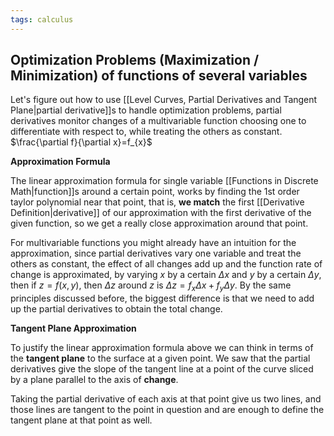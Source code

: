 ```yaml
---
tags: calculus
---
```

## Optimization Problems (Maximization / Minimization) of functions of several variables

Let's figure out how to use [[Level Curves, Partial Derivatives and Tangent Plane|partial derivative]]s to handle optimization problems, partial derivatives monitor changes of a multivariable function choosing one to differentiate with respect to, while treating the others as constant. $\frac{\partial f}{\partial x}=f_{x}$ 

**Approximation Formula**

The linear approximation formula for single variable [[Functions in Discrete Math|function]]s around a certain point, works by finding the $1$st order taylor polynomial near that point, that is, **we match** the first [[Derivative Definition|derivative]] of our approximation with the first derivative of the given function, so we get a really close approximation around that point.

For multivariable functions you might already have an intuition for the approximation, since partial derivatives vary one variable and treat the others as constant, the effect of all changes add up and the function rate of change is approximated, by varying $x$ by a certain $\Delta x$ and $y$ by a certain $\Delta y$, then if $z=f(x,y)$, then $\Delta z$ around $z$ is $\Delta z = f_{x} \Delta x + f_{y}\Delta y$. By the same principles discussed before, the biggest difference is that we need to add up the partial derivatives to obtain the total change.

**Tangent Plane Approximation**

To justify the linear approximation formula above we can think in terms of the **tangent plane** to the surface at a given point. We saw that the partial derivatives give the slope of the tangent line at a point of the curve sliced by a plane parallel to the axis of **change**. 

Taking the partial derivative of each axis at that point give us two lines, and those lines are tangent to the point in question and are enough to define the tangent plane at that point as well.